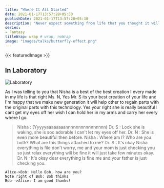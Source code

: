 ```yaml
---
title: "Where It All Started"
date: 2021-01-17T13:57:28+05:30
publishDate: 2021-01-17T13:57:28+05:30
description: "Never expect something from life that you thought it will go as you wanted but it didn't went, life take test first and then teaches you and when you learned that lesson life gives you another test."
series:
- Fantasy
titleWrap: wrap # wrap, noWrap
image: "images/talks/butterfly-effect.png"
---
```

{{< featuredImage >}}

## In Laboratory
![Laboratory](/images/talks/laboratory.jpg)

As I was telling to you that Nisha is a best of the best creation I every made in my life is that right Ms. N, Yes Mr. S its your best creation of your life and I'm happy that we make new generation it will help other to regain parts with the original parts with this technology. Yes your right she is really beautiful I cant get my eyes off her wish I can hold her in my arms and carry her every where I go.

> Nisha	: (Yyyyyaaaaaaaannnnnnnnnnnnnnnn)
> Dr. S	: Look she is waking, she is soo adorable I can't let my eyes off her.
> Dr. N	: She is even more beautiful then before.
> Nisha	: Where am I? Who are you both? What are this things attached to me?
> Dr. S	: It's okay Nisha everything is file don't worry, me and your mom is just checking you so just relax everything will be fine it will just take few minutes okay.
> Dr. N	: It's okay dear everything is fine me and your father is just checking you.

```msc
Alice->Bob: Hello Bob, how are you?
Note right of Bob: Bob thinks
Bob-->Alice: I am good thanks!
```
